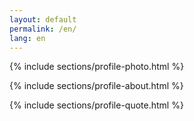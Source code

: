 ```yaml
---
layout: default
permalink: /en/
lang: en
---
```

{% include sections/profile-photo.html %}

{% include sections/profile-about.html %}

{% include sections/profile-quote.html %}